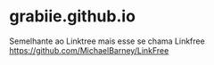# grabiie.github.io
Semelhante ao Linktree mais esse se chama Linkfree https://github.com/MichaelBarney/LinkFree
